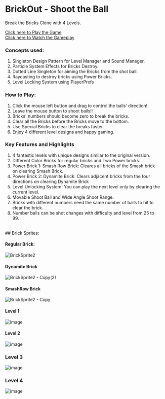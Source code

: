 # BrickOut - Shoot the Ball 
Break the Bricks Clone with 4 Levels. 

[Click here to Play the Game](https://pranay7293.itch.io/brickout) <br> [Click here to Watch the Gameplay](https://youtu.be/-3GXkA0t6-4)

### Concepts used:

1. Singleton Design Pattern for Level Manager and Sound Manager.
2. Particle System Effects for Bricks Destroy.
3. Dotted Line Singleton for aiming the Bricks from the shot ball.
4. Raycasting to destroy bricks using Power Bricks.
5. Level Locking System using PlayerPrefs 

### How to Play: 
1. Click the mouse left button and drag to control the balls' direction! <br>
2. Leave the mouse button to shoot balls!!
3. Bricks' numbers should become zero to break the bricks.
4. Clear all the Bricks before the Bricks move to the bottom.
5. Use Special Bricks to clear the breaks faster.
6. Enjoy 4 different level designs and happy gaming.

### Key Features and Highlights
1. 4 fantastic levels with unique designs similar to the original version.
2. Different Color Bricks for regular bricks and Two Power bricks.
3. Power Brick 1: Smash Row Brick: Cleares all bricks of the Smash brick on clearing Smash Brick.
4. Power Brick 2: Dynamite Brick: Clears adjacent bricks from the four directions on clearing Dynamite Brick
5. Level Unlocking System: You can play the next level only by clearing the current level.
6. Movable Shoot Ball and Wide Angle Shoot Range.
7. Bricks with different numbers need the same number of balls to hit to clear the brick.
8. Number balls can be shot changes with difficulty and level from 25 to 99. 
<br>
## Brick Sprites: 


#### Regular Brick:
![BrickSprite2](https://github.com/pranay7293/BrickOut/assets/119421688/b718892e-0e7d-4158-a4b7-5c270c379be7)

<be>

#### Dynamite Brick
![BrickSprite2 - Copy(2)](https://github.com/pranay7293/BrickOut/assets/119421688/55a0585c-9ed2-40e9-94d6-2ac0d04c30f7)

#### SmashRow Brick

![BrickSprite2 - Copy](https://github.com/pranay7293/BrickOut/assets/119421688/714cbea4-fdb3-4382-b624-b02bd6a765b0)

#### Level 1

![image](https://github.com/pranay7293/BrickOut/assets/119421688/8c1485f5-c72e-4817-aea0-cb68842f2c99)

#### Level 2

![image](https://github.com/pranay7293/BrickOut/assets/119421688/db104fc4-1801-49e6-ac75-07d675798b8f)

### Level 3

![image](https://github.com/pranay7293/BrickOut/assets/119421688/c153230a-c009-45a5-aede-73eca906171b)

### Level 4

![image](https://github.com/pranay7293/BrickOut/assets/119421688/c2c0914e-7155-4bd7-ae59-c086183c0e5a)

